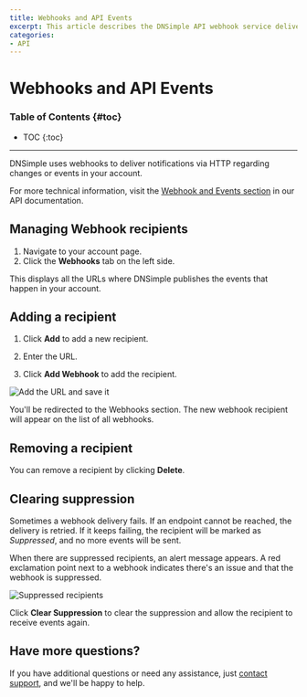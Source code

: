 ```yaml
---
title: Webhooks and API Events
excerpt: This article describes the DNSimple API webhook service delivery and management.
categories:
- API
---
```


# Webhooks and API Events

### Table of Contents {#toc}

* TOC
{:toc}

---

DNSimple uses webhooks to deliver notifications via HTTP regarding changes or events in your account.

For more technical information, visit the [Webhook and Events section](https://developer.dnsimple.com/v2/webhooks/events/) in our API documentation.

## Managing Webhook recipients

1. Navigate to your account page.
2. Click the **Webhooks** tab on the left side.

This displays all the URLs where DNSimple publishes the events that happen in your account.

## Adding a recipient

1. Click **Add** to add a new recipient.

   <!--- needs screenshot: https://drive.google.com/file/d/15DKEwzdL37rRYCH29vdqfjYodqpIRtRS/view?usp=sharing -->

2. Enter the URL.
3. Click **Add Webhook** to add the recipient.

![Add the URL and save it](/files/webhooks-add-url.png)

You'll be redirected to the Webhooks section. The new webhook recipient will appear on the list of all webhooks.

<!--- needs screenshot: https://drive.google.com/file/d/1G1YC77BjM9UnpV0Lq7pDwAVI_1MShQ5k/view?usp=sharing -->

## Removing a recipient

You can remove a recipient by clicking **Delete**.

<!--- needs screenshot: https://drive.google.com/file/d/1GTDCd2DQTl_fN4RBpBq27FbFefAOpHFU/view?usp=sharing -->

## Clearing suppression

Sometimes a webhook delivery fails. If an endpoint cannot be reached, the delivery is retried. If it keeps failing, the recipient will be marked as *Suppressed*, and no more events will be sent.

When there are suppressed recipients, an alert message appears. A red exclamation point next to a webhook indicates there's an issue and that the webhook is suppressed.

![Suppressed recipients](/files/webhooks-clear-suppression.png)

Click **Clear Suppression** to clear the suppression and allow the recipient to receive events again.

## Have more questions?

If you have additional questions or need any assistance, just [contact support](https://dnsimple.com/feedback), and we'll be happy to help.
